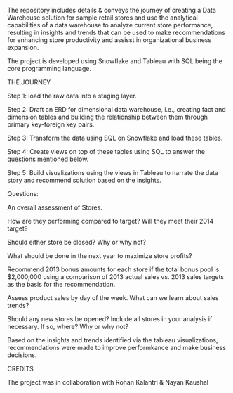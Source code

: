 The repository includes details & conveys the journey of creating a Data Warehouse solution for sample retail stores and use the analytical capabilities of a data warehouse to analyze current store performance, resulting in insights and trends that can be used to make recommendations for enhancing store productivity and assisst in organizational business expansion.

The project is developed using Snowflake and Tableau with SQL being the core programming language.

THE JOURNEY

Step 1: load the raw data into a staging layer.

Step 2: Draft an ERD for dimensional data warehouse, i.e., creating fact and dimension tables and building the relationship between them through primary key-foreign key pairs.

Step 3: Transform the data using SQL on Snowflake and load these tables.

Step 4: Create views on top of these tables using SQL to answer the questions mentioned below.

Step 5: Build visualizations using the views in Tableau to narrate the data story and recommend solution based on the insights.

Questions:

An overall assessment of Stores.

How are they performing compared to target? Will they meet their 2014 target?

Should either store be closed? Why or why not?

What should be done in the next year to maximize store profits?

Recommend 2013 bonus amounts for each store if the total bonus pool is $2,000,000 using a comparison of 2013 actual sales vs. 2013 sales targets as the basis for the recommendation.

Assess product sales by day of the week. What can we learn about sales trends?

Should any new stores be opened? Include all stores in your analysis if necessary. If so, where? Why or why not?

Based on the insights and trends identified via the tableau visualizations, recommendations were made to improve performkance and make business decisions.

CREDITS

The project was in collaboration with Rohan Kalantri & Nayan Kaushal
